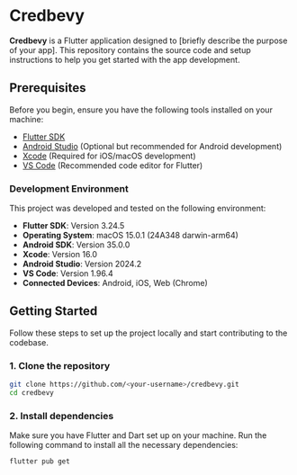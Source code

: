 # Credbevy

**Credbevy** is a Flutter application designed to [briefly describe the purpose of your app]. This repository contains the source code and setup instructions to help you get started with the app development.

## Prerequisites

Before you begin, ensure you have the following tools installed on your machine:

- [Flutter SDK](https://flutter.dev/docs/get-started/install)
- [Android Studio](https://developer.android.com/studio) (Optional but recommended for Android development)
- [Xcode](https://developer.apple.com/xcode/) (Required for iOS/macOS development)
- [VS Code](https://code.visualstudio.com/) (Recommended code editor for Flutter)

### Development Environment

This project was developed and tested on the following environment:

- **Flutter SDK**: Version 3.24.5
- **Operating System**: macOS 15.0.1 (24A348 darwin-arm64)
- **Android SDK**: Version 35.0.0
- **Xcode**: Version 16.0
- **Android Studio**: Version 2024.2
- **VS Code**: Version 1.96.4
- **Connected Devices**: Android, iOS, Web (Chrome)

## Getting Started

Follow these steps to set up the project locally and start contributing to the codebase.

### 1. Clone the repository

```bash
git clone https://github.com/<your-username>/credbevy.git
cd credbevy
```

### 2. Install dependencies

Make sure you have Flutter and Dart set up on your machine. Run the following command to install all the necessary dependencies:

```bash
flutter pub get
```